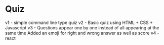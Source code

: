 # Quiz

v1 - simple command line type quiz
v2 - Basic quiz using HTML + CSS + Javascript
v3 - Questions appear one by one instead of all appearing at the same time
     Added an emoji for right and wrong answer as well as score
v4 - react

 
